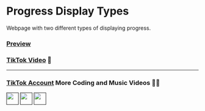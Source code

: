 # Progress Display Types
Webpage with two different types of displaying progress.
### [Preview](https://myownbrain.github.io/Progress-Displays/)
### [TikTok Video](https://www.tiktok.com/@myownbrain37/video/7183350385153707270?is_from_webapp=1&sender_device=pc&web_id=7159915363143976453) 📼
---
### [TikTok Account](https://www.tiktok.com/@myownbrain37) More Coding and Music Videos 👨‍💻

[<img src="https://em-content.zobj.net/source/microsoft-teams/337/keycap-number-sign_23-fe0f-20e3.png" width="32"/>]()
[<img src="https://em-content.zobj.net/source/microsoft-teams/337/keycap-digit-three_33-fe0f-20e3.png" width="32"/>]()
[<img src="https://em-content.zobj.net/source/microsoft-teams/337/keycap-digit-seven_37-fe0f-20e3.png" width="32"/>]()
